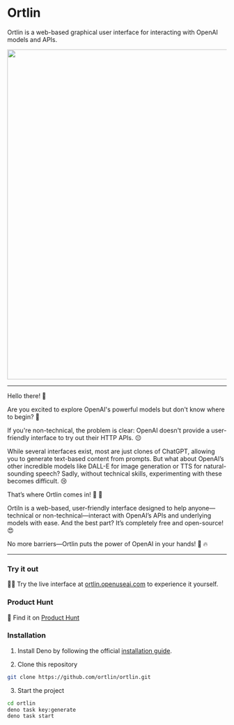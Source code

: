 # Ortlin
Ortlin is a web-based graphical user interface for interacting with OpenAI models and APIs.

<a href="https://youtu.be/Fq5LTRUmMQA">
  <img src="https://github.com/user-attachments/assets/c749d89d-8f30-42a7-a8d4-4cca20ed06df" width="756" />
</a>

<hr />

Hello there! 👋

Are you excited to explore OpenAI's powerful models but don't know where to begin? 🤔

If you're non-technical, the problem is clear: OpenAI doesn't provide a user-friendly interface to try out their HTTP APIs. 😔

While several interfaces exist, most are just clones of ChatGPT, allowing you to generate text-based content from prompts. But what about OpenAI’s other incredible models like DALL-E for image generation or TTS for natural-sounding speech? Sadly, without technical skills, experimenting with these becomes difficult. 😢

That’s where Ortlin comes in! 🚀 🎉

Ortiln is a web-based, user-friendly interface designed to help anyone—technical or non-technical—interact with OpenAI’s APIs and underlying models with ease. And the best part? It’s completely free and open-source! 😍

No more barriers—Ortlin puts the power of OpenAI in your hands! 🎉 🔥

<hr />

### Try it out
👨‍💻 Try the live interface at [ortlin.openuseai.com](https://ortlin.openuseai.com) to experience it yourself.

### Product Hunt
🚀 Find it on [Product Hunt](https://www.producthunt.com/posts/ortlin)

### Installation

1. Install Deno by following the official
   [installation guide](https://docs.deno.com/runtime/getting_started/installation/#download-and-install).

2. Clone this repository

```sh
git clone https://github.com/ortlin/ortlin.git
```

3. Start the project

```sh
cd ortlin
deno task key:generate
deno task start
```
